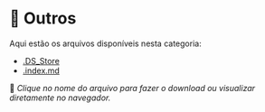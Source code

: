 # 📂 Outros

Aqui estão os arquivos disponíveis nesta categoria:

- [.DS_Store](.DS_Store)
- [.index.md](.index.md)

📌 *Clique no nome do arquivo para fazer o download ou visualizar diretamente no navegador.*
